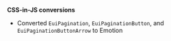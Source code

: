 **CSS-in-JS conversions**

- Converted `EuiPagination`, `EuiPaginationButton`, and `EuiPaginationButtonArrow` to Emotion